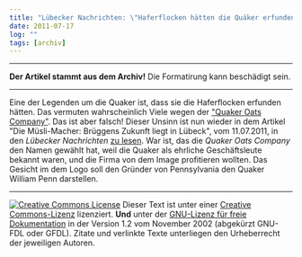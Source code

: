```yaml
---
title: "Lübecker Nachrichten: \"Haferflocken hätten die Quäker erfunden [...]\""
date: 2011-07-17
log: ""
tags: [archiv]
---
```

<hr><b>Der Artikel stammt aus dem Archiv!</b> Die Formatirung kann beschädigt sein.<hr>
<p>Eine der Legenden um die Quaker ist, dass sie die Haferflocken erfunden hätten. Das vermuten wahrscheinlich Viele wegen der <a href="http://en.wikipedia.org/wiki/Quaker_Oats_Company#Logo_and_Quakers">"Quaker Oats Company"</a>. Das ist aber falsch! Dieser Unsinn ist nun wieder in dem Artikel  "Die Müsli-Macher: Brüggens Zukunft liegt in Lübeck", vom 11.07.2011, in den <i>Lübecker Nachrichten</i> <a href="http://www.ln-online.de/lokales/luebeck/3168893/Die_M%C3%BCsli-Macher%3A_Br%C3%BCggens_Zukunft_liegt_in_L%C3%BCbeck__">zu lesen</a>.
<!--break-->
War ist, das die <i>Quaker Oats Company</i> den Namen gewählt hat, weil die Quaker als ehrliche Geschäftsleute bekannt waren, und die Firma von dem Image profitieren wollten. Das Gesicht im dem Logo soll den Gründer von Pennsylvania den Quaker William Penn darstellen. </p>


<hr />
<p><a rel="license" href="http://creativecommons.org/licenses/by-sa/3.0/de/"><img alt="Creative Commons License" style="border-width: 0pt;" src="http://i.creativecommons.org/l/by-sa/3.0/de/88x31.png" /></a>
Dieser <span xmlns:dc="http://purl.org/dc/elements/1.1/" href="http://purl.org/dc/dcmitype/Text" rel="dc:type">Text</span> ist unter einer <a rel="license" href="http://creativecommons.org/licenses/by-sa/3.0/de/">Creative Commons-Lizenz</a> lizenziert. <b>Und</b> unter der <a href="http://de.wikipedia.org/wiki/GFDL">GNU-Lizenz f&uuml;r freie Dokumentation</a> in der Version 1.2 vom November 2002 (abgek&uuml;rzt GNU-FDL oder GFDL). Zitate und verlinkte Texte unterliegen den Urheberrecht der jeweiligen Autoren.</p>

